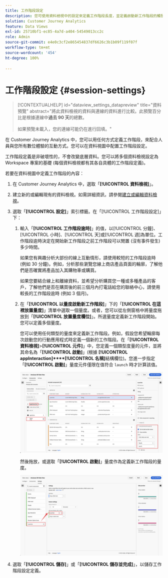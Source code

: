 ```yaml
---
title: 工作階段設定
description: 您可使用資料檢視中的設定來定義工作階段長度，並定義啟動新工作階段的觸發器
solution: Customer Journey Analytics
feature: Data Views
exl-id: 25710bf1-ec85-4a7d-a404-54549013cc2c
role: Admin
source-git-commit: e4e0c3cf2e865454837df6626c3b1b09f119f07f
workflow-type: tm+mt
source-wordcount: '454'
ht-degree: 100%

---
```


# 工作階段設定 {#session-settings}

<!-- markdownlint-disable MD034 -->

>[!CONTEXTUALHELP]
>id="dataview_settings_datapreview"
>title="資料預覽"
>abstract="將此資料檢視的資料與連線的資料進行比較。此預覽百分比是根據連線中&#x200B;**過去 90 天**&#x200B;的總數。<br><br/>如果預覽未載入，您的連線可能仍在進行回填。"

<!-- markdownlint-enable MD034 -->

<!-- markdownlint-enable MD034 -->


在 Customer Journey Analytics 中，您可以用任何方式定義工作階段，來配合人員與您所有數位體驗的互動方式。您可以在資料視圖中配置工作階段設定。

工作階段定義是非破壞性的，不會改變底層資料。您可以將多個資料檢視設定為 Workspace 專案的基礎 (每個資料檢視都有其各自具體的工作階段定義)。

若要在資料視圖中定義工作階段的內容：

1. 在 Customer Journey Analytics 中，選取「**[!UICONTROL 資料檢視]**」。

2. 建立新的或編輯現有的資料檢視。如需詳細資訊，請參閱[建立或編輯資料檢視](create-dataview.md)。

3. 選取「**[!UICONTROL 設定]**」索引標籤。在「[!UICONTROL 工作階段設定]」下：

   1. 輸入「**[!UICONTROL 工作階段逾時]**」的值，以[!UICONTROL 分鐘]、[!UICONTROL 小時]、[!UICONTROL 天]或[!UICONTROL 週]為單位。工作階段逾時決定在開始新工作階段之前工作階段可以閒置 (沒有事件發生) 多少時間。

      如果您有興趣分析大部份的線上互動情形，請使用較短的工作階段逾時 (例如 30 分鐘)。例如，分析那些瀏覽您線上商店產品頁面的輪廓，了解他們是否確實將產品加入其購物車或購買。

      如果您要結合線上和離線資料，並希望分析購買您一種或多種產品的客戶，了解他們是否在購買後的前三個月內打電話給您的聯絡中心，請使用較長的工作階段逾時 (例如 3 個月)。


   2. 在「**[!UICONTROL 以量度啟動新工作階段]**」下的「**[!UICONTROL 在這裡放置量度]**」清單中選取一個量度。或者，您可以從左側窗格中將量度拖放到「**[!UICONTROL 放置量度欄位]**」。所選量度定義新工作階段開始。您可以定義多個量度。

      您可以使用任何類型的量度來定義新工作階段。例如，假設您希望輪廓每次啟動您的行動應用程式時定義一個新的工作階段。在「**[!UICONTROL 資料檢視]**>**[!UICONTROL 元件]**」中，您定義一個類型度量的元件，並將其命名為「**[!UICONTROL 啟動]**」(根據 **[!UICONTROL appInteraction]****[!UICONTROL 名稱]**&#x200B;結構欄位)。您進一步指定「**[!UICONTROL 啟動]**」量度元件僅限在值符合 `launch` 時才計算該值。

      ![應用程式互動量度元件啟動](assets/component-launches.png)

      然後拖放，或選取「**[!UICONTROL 啟動]**」量度作為定義新工作階段的量度。

      ![工作階段設定啟動](assets/session-settings-launches-metric.png)



4. 選取「**[!UICONTROL 儲存]**」或「**[!UICONTROL 儲存並完成]**」，以儲存工作階段設定定義。
